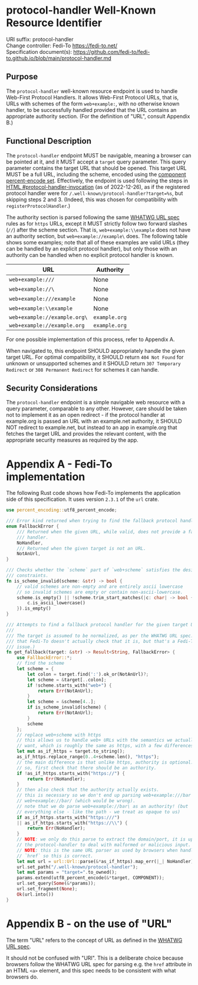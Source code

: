 # protocol-handler Well-Known Resource Identifier

URI suffix: protocol-handler  
Change controller: Fedi-To https://fedi-to.net/  
Specification document(s): https://github.com/fedi-to/fedi-to.github.io/blob/main/protocol-handler.md

## Purpose

The `protocol-handler` well-known resource endpoint is used to handle Web-First
Protocol Handlers. It allows Web-First Protocol URLs, that is, URLs with
schemes of the form `web+example:`, with no otherwise known handler, to be
successfully handled provided that the URL contains an appropriate authority
section. (For the definition of "URL", consult Appendix B.)

## Functional Description

The `protocol-handler` endpoint MUST be navigable, meaning a browser can be
pointed at it, and it MUST accept a `target` query parameter. This query
parameter contains the target URL that should be opened. This target URL MUST
be a full URL, including the scheme, encoded using the
[component percent-encode set]. Effectively, the endpoint is used following the
steps in [HTML #protocol-handler-invocation] \(as of 2022-12-26), as if the
registered protocol handler were for `/.well-known/protocol-handler?target=%s`,
but skipping steps 2 and 3. (Indeed, this was chosen for compatibility with
`registerProtocolHandler`.)

The authority section is parsed following the same [WHATWG URL spec] rules as
for `https` URLs, except it MUST strictly follow two forward slashes (`//`)
after the scheme section. That is, `web+example:\\example` does not have an
authority section, but `web+example://example\` does. The following table shows
some examples; note that all of these examples are valid URLs (they can be
handled by an explicit protocol handler), but only those with an authority can
be handled when no explicit protocol handler is known.

| URL | Authority |
| --- | --- |
| `web+example:///` | None |
| `web+example://\` | None |
| `web+example:///example` | None |
| `web+example:\\example` | None |
| `web+example://example.org\` | `example.org` |
| `web+example://example.org` | `example.org` |

For one possible implementation of this process, refer to Appendix A.

When navigated to, this endpoint SHOULD appropriately handle the given target
URL. For optimal compatibility, it SHOULD return `404 Not Found` for unknown or
unsupported schemes and it SHOULD return `307 Temporary Redirect` or
`308 Permanent Redirect` for schemes it can handle.

[component percent-encode set]: https://url.spec.whatwg.org/#component-percent-encode-set
[HTML #protocol-handler-invocation]: https://html.spec.whatwg.org/multipage/system-state.html#protocol-handler-invocation

## Security Considerations

The `protocol-handler` endpoint is a simple navigable web resource with a query
parameter, comparable to any other. However, care should be taken not to
implement it as an open redirect - if the protocol handler at example.org is
passed an URL with an example.net authority, it SHOULD NOT redirect to
example.net, but instead to an app in example.org that fetches the target URL
and provides the relevant content, with the appropriate security measures as
required by the app.

# Appendix A - Fedi-To implementation

The following Rust code shows how Fedi-To implements the application side of
this specification. It uses version `2.3.1` of the `url` crate.

```rust
use percent_encoding::utf8_percent_encode;

/// Error kind returned when trying to find the fallback protocol handler.
enum FallbackError {
    /// Returned when the given URL, while valid, does not provide a fallback
    /// handler.
    NoHandler,
    /// Returned when the given target is not an URL.
    NotAnUrl,
}

/// Checks whether the `scheme` part of `web+scheme` satisfies the desired
/// constraints.
fn is_scheme_invalid(scheme: &str) -> bool {
    // valid schemes are non-empty and are entirely ascii lowercase
    // so invalid schemes are empty or contain non-ascii-lowercase.
    scheme.is_empty() || !scheme.trim_start_matches(|c: char| -> bool {
        c.is_ascii_lowercase()
    }).is_empty()
}

/// Attempts to find a fallback protocol handler for the given target URL.
///
/// The target is assumed to be normalized, as per the WHATWG URL spec. (Note
/// that Fedi-To doesn't actually check that it is, but that's a Fedi-To
/// issue.)
fn get_fallback(target: &str) -> Result<String, FallbackError> {
    use FallbackError::*;
    // find the scheme
    let scheme = {
        let colon = target.find(':').ok_or(NotAnUrl)?;
        let scheme = &target[..colon];
        if !scheme.starts_with("web+") {
            return Err(NotAnUrl);
        }
        let scheme = &scheme[4..];
        if is_scheme_invalid(scheme) {
            return Err(NotAnUrl);
        }
        scheme
    };
    // replace web+scheme with https
    // this allows us to handle web+ URLs with the semantics we actually
    // want, which is roughly the same as https, with a few differences
    let mut as_if_https = target.to_string();
    as_if_https.replace_range(0..4+scheme.len(), "https");
    // the main difference is that unlike https, authority is optional.
    // so, first check that there should be an authority.
    if !as_if_https.starts_with("https://") {
        return Err(NoHandler);
    }
    // then also check that the authority actually exists.
    // this is necessary so we don't end up parsing web+example:///bar as
    // web+example://bar/ (which would be wrong).
    // note that we do parse web+example://bar\ as an authority! (but
    // everything else - like the path - we treat as opaque to us)
    if as_if_https.starts_with("https:///")
    || as_if_https.starts_with("https://\\") {
        return Err(NoHandler);
    }
    // NOTE: we only do this parse to extract the domain/port, it is up to
    // the protocol-handler to deal with malformed or malicious input.
    // NOTE: this is the same URL parser as used by browsers when handling
    // `href` so this is correct.
    let mut url = url::Url::parse(&*as_if_https).map_err(|_| NoHandler)?;
    url.set_path("/.well-known/protocol-handler");
    let mut params = "target=".to_owned();
    params.extend(utf8_percent_encode(&*target, COMPONENT));
    url.set_query(Some(&*params));
    url.set_fragment(None);
    Ok(url.into())
}
```

# Appendix B - on the use of "URL"

The term "URL" refers to the concept of URL as defined in the [WHATWG URL spec].

It should not be confused with "URI". This is a deliberate choice because
browsers follow the WHATWG URL spec for parsing e.g. the `href` attribute in an
HTML `<a>` element, and this spec needs to be consistent with what browsers do.

[WHATWG URL spec]: https://url.spec.whatwg.org/
